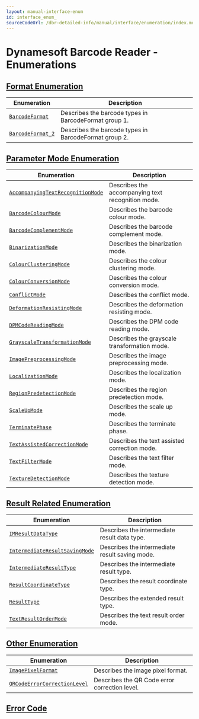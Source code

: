 ```yaml
---
layout: manual-interface-enum
id: interface_enum_
sourceCodeUrl: /dbr-detailed-info/manual/interface/enumeration/index.md
---
```


# Dynamesoft Barcode Reader - Enumerations

## [Format Enumeration](format-enum.md)

  | Enumeration | Description |
  |-------------|-------------|
  | [`BarcodeFormat`](format-enum.md#barcodeformat) | Describes the barcode types in BarcodeFormat group 1. |
  | [`BarcodeFormat_2`](format-enum.md#barcodeformat_2) | Describes the barcode types in BarcodeFormat group 2. |

## [Parameter Mode Enumeration](parameter-mode-enum.md)

  | Enumeration | Description |
  |-------------|-------------|
  | [`AccompanyingTextRecognitionMode`](parameter-mode-enum.md#accompanyingtextrecognitionmode) | Describes the accompanying text recognition mode. |
  | [`BarcodeColourMode`](parameter-mode-enum.md#barcodecolourmode) | Describes the barcode colour mode. |
  | [`BarcodeComplementMode`](parameter-mode-enum.md#barcodecomplementmode) | Describes the barcode complement mode. |
  | [`BinarizationMode`](parameter-mode-enum.md#binarizationmode) | Describes the binarization mode. |
  | [`ColourClusteringMode`](parameter-mode-enum.md#colourclusteringmode) | Describes the colour clustering mode. |
  | [`ColourConversionMode`](parameter-mode-enum.md#colourconversionmode) | Describes the colour conversion mode. |
  | [`ConflictMode`](parameter-mode-enum.md#conflictmode) | Describes the conflict mode. |
  | [`DeformationResistingMode`](parameter-mode-enum.md#deformationresistingmode) | Describes the deformation resisting mode. |
  | [`DPMCodeReadingMode`](parameter-mode-enum.md#dpmcodereadingmode) | Describes the DPM code reading mode. |
  | [`GrayscaleTransformationMode`](parameter-mode-enum.md#grayscaletransformationmode) | Describes the grayscale transformation mode. |
  | [`ImagePreprocessingMode`](parameter-mode-enum.md#imagepreprocessingmode) | Describes the image preprocessing mode. |
  | [`LocalizationMode`](parameter-mode-enum.md#localizationmode) | Describes the localization mode. | 
  | [`RegionPredetectionMode`](parameter-mode-enum.md#regionpredetectionmode) | Describes the region predetection mode. |
  | [`ScaleUpMode`](parameter-mode-enum.md#scaleupmode) | Describes the scale up mode. |
  | [`TerminatePhase`](parameter-mode-enum.md#terminatephase) | Describes the terminate phase. |
  | [`TextAssistedCorrectionMode`](parameter-mode-enum.md#textassistedcorrectionmode) | Describes the text assisted correction mode. |
  | [`TextFilterMode`](parameter-mode-enum.md#textfiltermode) | Describes the text filter mode. |
  | [`TextureDetectionMode`](parameter-mode-enum.md#texturedetectionmode) | Describes the texture detection mode. | 

## [Result Related Enumeration](result-enum.md)

  | Enumeration | Description |
  |-------------|-------------|
  | [`IMResultDataType`](result-enum.md##imresultdatatype) | Describes the intermediate result data type. |
  | [`IntermediateResultSavingMode`](result-enum.md##intermediateresultsavingmode) | Describes the intermediate result saving mode. |
  | [`IntermediateResultType`](result-enum.md##intermediateresulttype) | Describes the intermediate result type. |
  | [`ResultCoordinateType`](result-enum.md##resultcoordinatetype) | Describes the result coordinate type. |
  | [`ResultType`](result-enum.md##resulttype) | Describes the extended result type. |
  | [`TextResultOrderMode`](result-enum.md##textresultordermode) | Describes the text result order mode. |

## [Other Enumeration](other-enum.md)

  | Enumeration | Description |
  |-------------|-------------|
  | [`ImagePixelFormat`](#imagepixelformat) | Describes the image pixel format. |
  | [`QRCodeErrorCorrectionLevel`](#qrcodeerrorcorrectionlevel) | Describes the QR Code error correction level. |

## [Error Code](error-code/index.md)
  

